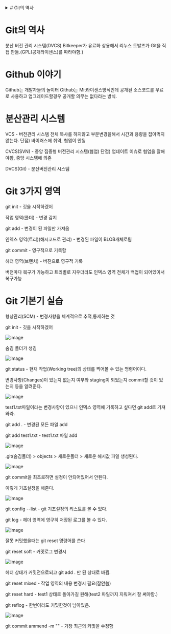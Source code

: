 <details>
  <summary># Git의 역사</summary>
  <!-- 내용 -->
</details>

# Git의 역사
분산 버전 관리 시스템(DVCS)
Bitkeeper가 유료화 상용해서 리누스 토발즈가 Git을 직접 만듦.(GPL(공개라이센스)를 따라야함.)
# Github 이야기
Github는 개발자들의 놀이터
Github는 Mit라이센스방식인데 공개된 소스코드를 무료로 사용하고 업그레이드할경우 공개할 의무는 없다라는 방식.
# 분산관리 시스템
VCS - 버전관리 시스템 
전체 복사를 하지않고 부분변경을해서 시간과 용량을 잡아먹지 않는다.
단점) 바이러스에 취약, 협엽이 안됨

CVCS(SVN) - 중앙 집중형 버전관리 시스템(협업)
단점) 업데이트 이슈로 협업을 잘해야함, 중앙 시스템에 의존

DVCS(Git) - 분산버전관리 시스템
# Git 3가지 영역
git init - 깃을 시작하겠어

작업 영역(폴더) - 변경 감지

git add - 변경이 된 파일만 가져옴

인덱스 영역(트리)(해시코드로 관리) - 변경된 파일이 BLOB개체로됨 

git commit - 영구적으로 기록함

헤더 영역(브랜치) - 버젼으로 영구적 기록

버전마다 복구가 가능하고 트리별로 지우더라도 인덱스 영역 전체가 백업이 되어있이서 복구가능

# Git 기본기 실습
형상관리(SCM) - 변경사항을 체계적으로 추적,통제하는 것

git init - 깃을 시작하겠어

![image](https://github.com/se6in/Git-study/assets/116144890/c9f473fa-0017-44e7-959a-9f95257dcd14)

숨김 폴더가 생김

![image](https://github.com/se6in/Git-study/assets/116144890/51084826-0d36-4618-b73d-13b7720bdcc2)

git status - 현재 작업(Working tree)의 상태를 찍어볼 수 있는 명령어이다. 

변경사항(Changes)이 있는지 없는지 여부와 staging이 되었는지 commit할 것이 있는지 등을 알려준다.

![image](https://github.com/se6in/Git-study/assets/116144890/4bd74777-c5e3-4895-bc8c-a0f6c170061b)

test1.txt파일이라는 변경사항이 있으니 인덱스 영역에 기록하고 싶다면 git add로 가져와라.

git add . - 변경된 모든 파일 add

git add test1.txt - test1.txt 파일 add 

![image](https://github.com/se6in/Git-study/assets/116144890/b7450d06-8049-4b30-82bc-5f14bba59832)

.git(숨김폴더) > objects > 새로운폴더 > 새로운 해시값 파일 생성된다.

![image](https://github.com/se6in/Git-study/assets/116144890/8619d860-401e-45fc-bc86-7e0c08fd4151)

git commit을 최초로하면 설정이 안되어있어서 안된다.

이렇게 기초설정을 해준다.

![image](https://github.com/se6in/Git-study/assets/116144890/72273352-81f8-4e26-a102-d66f71b4ec92)

git config --list - git 기초설정의 리스트를 볼 수 있다.

git log -  헤더 영역에 영구히 저장된 로그를 볼 수 있다.



![image](https://github.com/se6in/Git-study/assets/116144890/95fb9e2d-c0c9-4128-995f-05b6c8eda24e)

잘못 커밋했을때는 git reset 명령어를 쓴다

git reset soft - 커밋로그 변경시

![image](https://github.com/se6in/Git-study/assets/116144890/e48ed380-0893-4af6-9c88-a6a4c77fde8e)

헤더 상태가 커밋전으로되고 git add . 만 된 상태로 바뀜.

git reset mixed - 작업 영역의 내용 변경시 필요(잘안씀)

git reset hard - test1 상태로 돌아가길 원해(test2 파일까지 지워져서 잘 써야함.)

git reflog - 한번이라도 커밋한것이 남아있음.

![image](https://github.com/se6in/Git-study/assets/116144890/75e01061-f742-4c6b-b85a-1ebec7da31ad)

git commit ammend -m "" - 가장 최근의 커밋을 수정함 
